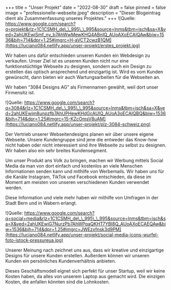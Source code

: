 +++
title = "Unser Projekt"
date = "2022-08-30"
draft = false
pinned = false
image = "professionelle-webseite.jpeg"
description = "Dieser Blogeintrag dient als Zusammenfassung unseres Projektes."
+++
![Quelle: https://www.google.com/search?q=projekt&rlz=1C1CSMH_de\_\_995\_\_995&source=lnms&tbm=isch&sa=X&ved=2ahUKEwiSmf_ny_b7AhWwMewKHQ4ABnIQ_AUoAXoECAIQAw&biw=1536&bih=714&dpr=1.25#imgrc=H-aVCT2cwzB1QM](https://luciano084.netlify.app/unser-projekt/erstes_projekt.jpg)

Wir haben uns dafür entschieden unseren Kunden ein Webdesign zu verkaufen. Unser Ziel ist es unseren Kunden nicht nur eine funktionstüchtige Webseite zu designen, sondern auch ein Design zu erstellen das optisch ansprechend und einzigartig ist. Wird es vom Kunden gewünscht, dann bieten wir auch Wartungsarbeiten für die Webseiten an.

W﻿ir haben “3084 Designs AG” als Firmennamen gewählt, weil dort unser Firmensitz ist.

![Quelle: https://www.google.com/search?q=3084&rlz=1C1CSMH_de\_\_995\_\_995&source=lnms&tbm=isch&sa=X&ved=2ahUKEwjm8unpzfb7AhUPHewKHdGcAUIQ_AUoA3oECAIQBQ&biw=1536&bih=714&dpr=1.25#imgrc=15-KZcOmsV8uAM](https://luciano084.netlify.app/unser-projekt/plz-3084-schweiz.png)

Der Vertrieb unserer Webseitendesigns planen wir über unsere eigene Webseite. Unsere Kundengruppe sind jene die entweder das Know-how nicht haben oder nicht interessiert sind ihre Webseite zu selbst zu designen. Wir haben also ein sehr breites Kundensegment.

Um unser Produkt ans Volk zu bringen, machen wir Werbung mittels Social Media da man von dort einfach und kostenlos an viele Menschen Informationen senden kann und mithilfe von Werbemails. Wir haben uns für die Kanäle Instagram, TikTok und Facebook entschieden, da diese im Moment am meisten von unseren verschiedenen Kunden verwendet werden.

D﻿iese Information und viele mehr haben wir mithilfe von Umfragen in der Stadt Bern und in Wabern erlangt.

![Quelle: https://www.google.com/search?q=social+media&rlz=1C1CSMH_de\_\_995\_\_995&source=lnms&tbm=isch&sa=X&ved=2ahUKEwjG7NurzPb7AhWPqaQKHT7YBI8Q_AUoAXoECAEQAw&biw=1536&bih=714&dpr=1.25#imgrc=JWEzxfnsk3d9PM](https://luciano084.netlify.app/unser-projekt/social-media-icons-wurfel-foto-istock-pressureua.jpg)

Unserer Meinung nach zeichnet uns aus, dass wir kreative und einzigartige Designs für unsere Kunden erstellen. Außerdem können wir unseren Kunden ein persönliches Kundenverhältnis anbieten.

Dieses Geschäftsmodell eignet sich perfekt für unser Startup, weil wir keine Kosten haben, da alles von unserem Laptop aus gemacht wird. Die einzigen Kosten, die anfallen könnten sind die Lohnkosten.